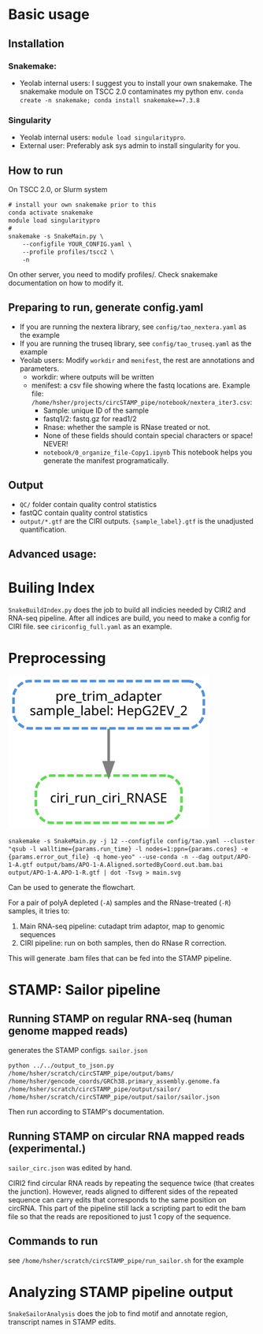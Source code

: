 # Basic usage
## Installation
### Snakemake:
- Yeolab internal users: I suggest you to install your own snakemake. The snakemake module on TSCC 2.0 contaminates my python env. `conda create -n snakemake; conda install snakemake==7.3.8`

### Singularity
- Yeolab internal users: `module load singularitypro`. 
- External user: Preferably ask sys admin to install singularity for you.

## How to run
On TSCC 2.0, or Slurm system
```
# install your own snakemake prior to this
conda activate snakemake
module load singularitypro
# 
snakemake -s SnakeMain.py \
    --configfile YOUR_CONFIG.yaml \
    --profile profiles/tscc2 \
    -n
```

On other server, you need to modify profiles/. Check snakemake documentation on how to modify it.

## Preparing to run, generate config.yaml
- If you are running the nextera library, see `config/tao_nextera.yaml` as the example
- If you are running the truseq library, see `config/tao_truseq.yaml` as the example
- Yeolab users: Modify `workdir` and `menifest`, the rest are annotations and parameters. 
    - workdir: where outputs will be written
    - menifest: a csv file showing where the fastq locations are. Example file: `/home/hsher/projects/circSTAMP_pipe/notebook/nextera_iter3.csv`:
        - Sample: unique ID of the sample
        - fastq1/2: fastq.gz for read1/2
        - Rnase: whether the sample is RNase treated or not.
        - None of these fields should contain special characters or space! NEVER!
        - `notebook/0_organize_file-Copy1.ipynb` This notebook helps you generate the manifest programatically.

## Output
- `QC/` folder contain quality control statistics
- fastQC contain quality control statistics
- `output/*.gtf` are the CIRI outputs. `{sample_label}.gtf` is the unadjusted quantification. 

## Advanced usage:
# Builing Index
`SnakeBuildIndex.py` does the job to build all indicies needed by CIRI2 and RNA-seq pipeline. After all indices are build, you need to make a config for CIRI file. see `ciriconfig_full.yaml` as an example.

# Preprocessing
![pipeline](main.svg)

```
snakemake -s SnakeMain.py -j 12 --configfile config/tao.yaml --cluster "qsub -l walltime={params.run_time} -l nodes=1:ppn={params.cores} -e {params.error_out_file} -q home-yeo" --use-conda -n --dag output/APO-1-A.gtf output/bams/APO-1-A.Aligned.sortedByCoord.out.bam.bai output/APO-1-A.APO-1-R.gtf | dot -Tsvg > main.svg
```

Can be used to generate the flowchart.

For a pair of polyA depleted (`-A`) samples and the RNase-treated (`-R`) samples, it tries to:
1. Main RNA-seq pipeline: cutadapt trim adaptor, map to genomic sequences
2. CIRI pipeline: run on both samples, then do RNase R correction.

This will generate .bam files that can be fed into the STAMP pipeline.





# STAMP: Sailor pipeline
## Running STAMP on regular RNA-seq (human genome mapped reads)
generates the STAMP configs. `sailor.json`
```
python ../../output_to_json.py /home/hsher/scratch/circSTAMP_pipe/output/bams/ /home/hsher/gencode_coords/GRCh38.primary_assembly.genome.fa /home/hsher/scratch/circSTAMP_pipe/output/sailor/ /home/hsher/scratch/circSTAMP_pipe/output/sailor/sailor.json
```
Then run according to STAMP's documentation.

## Running STAMP on circular RNA mapped reads (experimental.)
`sailor_circ.json` was edited by hand.

CIRI2 find circular RNA reads by repeating the sequence twice (that creates the junction).
However, reads aligned to different sides of the repeated sequence can carry edits that corresponds to the same position on circRNA. This part of the pipeline still lack a scripting part to edit the bam file so that the reads are repositioned to just 1 copy of the sequence.

## Commands to run
see `/home/hsher/scratch/circSTAMP_pipe/run_sailor.sh` for the example 

# Analyzing STAMP pipeline output
`SnakeSailorAnalysis` does the job to find motif and annotate region, transcript names in STAMP edits.
